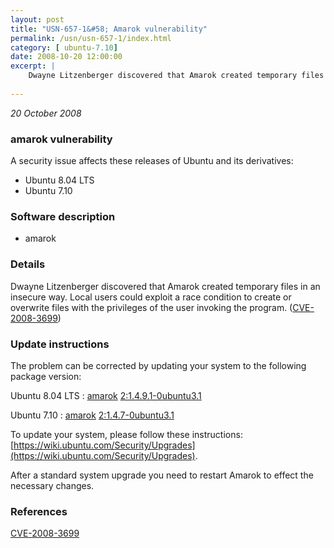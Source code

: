 ```yaml
---
layout: post
title: "USN-657-1&#58; Amarok vulnerability"
permalink: /usn/usn-657-1/index.html
category: [ ubuntu-7.10]
date: 2008-10-20 12:00:00
excerpt: |
    Dwayne Litzenberger discovered that Amarok created temporary files in an insecure way. Local users could exploit a race condition to create or overwrite files with the privileges of the user invoking the program. ([CVE-2008-3699](http://people.ubuntu.com/~ubuntu-security/cve/CVE-2008-3699)) 
    
--- 
```

 
 

*20 October 2008*

### amarok vulnerability

A security issue affects these releases of Ubuntu and its derivatives:

* Ubuntu 8.04 LTS
* Ubuntu 7.10

### Software description

* amarok 

### Details

Dwayne Litzenberger discovered that Amarok created temporary files in an insecure way. Local users could exploit a race condition to create or overwrite files with the privileges of the user invoking the program. ([CVE-2008-3699](http://people.ubuntu.com/~ubuntu-security/cve/CVE-2008-3699)) 

### Update instructions

The problem can be corrected by updating your system to the following package version:

Ubuntu 8.04 LTS
 : [amarok](https://launchpad.net/ubuntu/+source/amarok) <span> [2:1.4.9.1-0ubuntu3.1](https://launchpad.net/ubuntu/+source/amarok/2:1.4.9.1-0ubuntu3.1) </span> 

Ubuntu 7.10
 : [amarok](https://launchpad.net/ubuntu/+source/amarok) <span> [2:1.4.7-0ubuntu3.1](https://launchpad.net/ubuntu/+source/amarok/2:1.4.7-0ubuntu3.1) </span> 

To update your system, please follow these instructions: [https://wiki.ubuntu.com/Security/Upgrades](https://wiki.ubuntu.com/Security/Upgrades).

After a standard system upgrade you need to restart Amarok to effect the necessary changes. 

### References

 
 [CVE-2008-3699](http://people.ubuntu.com/~ubuntu-security/cve/CVE-2008-3699)
 

